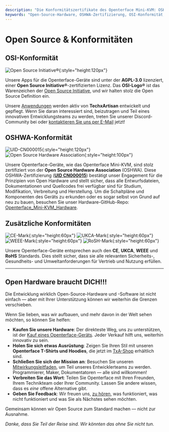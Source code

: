 ```yaml
---
description: "Die Konformitätszertifikate des Openterface Mini-KVM: OSHWA-zertifiziert (UID CN000015), OSI-anerkannte AGPL-3.0-Lizenz sowie CE-, UKCA-, WEEE- und RoHS-Konformität. Vollständig Open-Source-Hardware und -Software mit vollständiger Dokumentation verfügbar."
keywords: "Open-Source-Hardware, OSHWA-Zertifizierung, OSI-Konformität, AGPL-3.0-Lizenz, CE-Zertifizierung, UKCA-Zeichen, WEEE-Konformität, RoHS-Standard, Hardware-Zertifizierung, Open-Source-Dokumentation, TechxArtisan, Hardware-Konformität, Mini-KVM-Zertifizierung, Open-Hardware-Design"
---
```


# Open Source & Konformitäten

## OSI-Konformität

![Open Source Initiative®](/images/trademark/open-source-initiative.svg){:style="height:120px"}

Unsere Apps für die Openterface-Geräte sind unter der **AGPL-3.0** lizenziert, einer **Open Source Initiative®**-zertifizierten Lizenz. Das **OSI-Logo®** ist das Warenzeichen der [Open Source Initiative](http://opensource.org), und wir halten stolz die Open Source Definition ein.

Unsere [Anwendungen](/app) werden aktiv von **TechxArtisan** entwickelt und gepflegt. Wenn Sie daran interessiert sind, beizutragen und Teil eines innovativen Entwicklungsteams zu werden, treten Sie unserer Discord-Community bei oder [kontaktieren Sie uns per E-Mail](mailto:info@openterface.com) jetzt!

## OSHWA-Konformität

![UID-CN000015](/images/trademark/oshw-cn000015.svg){:style="height:120px"}
![Open Source Hardware Association](/images/trademark/open-source-hardware.svg){:style="height:100px"}

Unsere Openterface-Geräte, wie das Openterface Mini-KVM, sind stolz zertifiziert von der **Open Source Hardware Association** (OSHWA). Diese OSHWA-Zertifizierung ([**UID CN000015**](https://certification.oshwa.org/cn000015.html)) bestätigt unser Engagement für die Prinzipien von Open Hardware und stellt sicher, dass alle Entwurfsdateien, Dokumentationen und Quellcodes frei verfügbar sind für Studium, Modifikation, Verbreitung und Herstellung. Um die Schaltpläne und Komponenten des Geräts zu erkunden oder es sogar selbst von Grund auf neu zu bauen, besuchen Sie unser Hardware-GitHub-Repo: [Openterface_Mini-KVM_Hardware](https://github.com/TechxArtisanStudio/Openterface_Mini-KVM_Hardware).

## Zusätzliche Konformitäten
![CE-Mark](/images/trademark/ce.svg){:style="height:60px"}
![UKCA-Mark](/images/trademark/ukca.svg){:style="height:60px"}
![WEEE-Mark](/images/trademark/weee.svg){:style="height:60px"}
![RoSH-Mark](/images/trademark/rohs.svg){:style="height:60px"}

Unsere Openterface-Geräte entsprechen auch den **CE**, **UKCA**, **WEEE** und **RoHS** Standards. Dies stellt sicher, dass sie alle relevanten Sicherheits-, Gesundheits- und Umweltanforderungen für Vertrieb und Nutzung erfüllen.

---

## Open Hardware braucht DICH!!!

Die Entwicklung wirklich Open-Source-Hardware und -Software ist nicht einfach — aber mit Ihrer Unterstützung können wir weiterhin die Grenzen verschieben.

Wenn Sie lieben, was wir aufbauen, und mehr davon in der Welt sehen möchten, so können Sie helfen:

- **Kaufen Sie unsere Hardware**: Der direkteste Weg, uns zu unterstützen, ist der [Kauf eines Openterface-Geräts](/buy-mini-kvm). Jeder Verkauf hilft uns, weiterhin innovativ zu sein.
- **Holen Sie sich etwas Ausrüstung**: Zeigen Sie Ihren Stil mit unseren **Openterface T-Shirts und Hoodies**, die jetzt im [TxA-Shop](/shop) erhältlich sind.
- **Schließen Sie sich der Mission an**: Besuchen Sie unseren [Mitwirkungsleitfaden](/contributing), um Teil unseres Entwicklerteams zu werden. Programmierer, Maker, Dokumentatoren — alle sind willkommen!
- **Verbreiten Sie das Wort**: Teilen Sie Openterface mit Ihren Freunden, Ihrem Technikteam oder Ihrer Community. Lassen Sie andere wissen, dass es *eine* offene Alternative gibt.
- **Geben Sie Feedback**: Wir freuen uns, [zu hören](/feedback), was funktioniert, was nicht funktioniert und was Sie als Nächstes sehen möchten.

Gemeinsam können wir Open Source zum Standard machen — nicht zur Ausnahme.

_Danke, dass Sie Teil der Reise sind. Wir könnten das ohne Sie nicht tun._